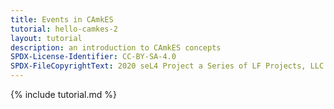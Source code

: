```yaml
---
title: Events in CAmkES
tutorial: hello-camkes-2
layout: tutorial
description: an introduction to CAmkES concepts
SPDX-License-Identifier: CC-BY-SA-4.0
SPDX-FileCopyrightText: 2020 seL4 Project a Series of LF Projects, LLC.
---
```

{% include tutorial.md %}
